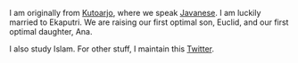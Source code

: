 I am originally from [Kutoarjo](https://en.wikipedia.org/wiki/Kutoarjo,_Purworejo),
where we speak [Javanese](https://en.wikipedia.org/wiki/Javanese_language).
I am luckily married to Ekaputri.
We are raising our first optimal son, Euclid, and our first optimal daughter, Ana.

I also study Islam.
For other stuff, I maintain this [Twitter](https://twitter.com/vektorDewanto).
